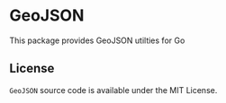 # GeoJSON

This package provides GeoJSON utilties for Go

## License

`GeoJSON` source code is available under the MIT License.
